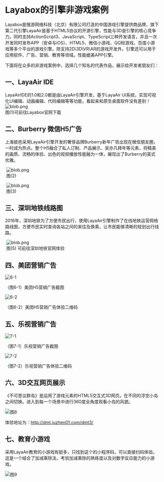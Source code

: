 # Layabox的引擎非游戏案例

Layabox是搜游网络科技（北京）有限公司打造的中国游戏引擎提供商品牌，旗下第二代引擎LayaAir是基于HTML5协议的开源引擎，性能与3D是引擎的核心竞争力。同时支持ActionScript3、JavaScript、TypeScript三种开发语言，并且一次开发同时发布APP（安卓与iOS）、HTML5、微信小游戏、QQ轻游戏、百度小游戏等多个平台的游戏引擎。除支持2D\3D\VR\AR的游戏开发外，引擎还可以用于应用软件、广告、营销、教育等领域。性能媲美APP引擎。



下面将在众多的非游戏案例中，选择几个知名的代表作品，展示给开发者朋友们：



## 一、LayaAir IDE

LayaAirIDE的1.0和2.0都是由LayaAir引擎开发，基于LayaAir UI系统，实现可视化UI编辑、动画编辑、代码编辑等等功能，看起来和原生桌面软件没有差别！
![blob.png](img/1.png) <br/>
图(1)可前往Layabox官网下载



## 二、Burberry 微信H5广告

上海彼邑采用LayaAir引擎开发的奢侈品牌Burberry新年广告出现在微信朋友圈，一时成为热点。整个H5融合了私人订制、产品展示、吴亦凡拜年等元素，将精美的画质、流畅的体验、出色的视频播放性能融为一体，展现出了Burberry的英式优雅。

​	![blob.png](img/2.png) <br/>
​	图(2)

​	![blob.png](img/3.png)<br/>
​	图(3)





## 三、深圳地铁线路图

2016年，深圳地铁为了方便市民出行，使用LayaAir引擎制作了在线地铁运营网络路线图，方便市民实时查询各站之间的来往及换乘，让市民能够清晰的规划出行线路。

​	![blob.png](img/5.png)<br/>
​	图(5) 可前往深圳地铁官网体验



## 四、美团营销广告

![6-1](img/6-1.png) 

（图6-1）美团H5营销广告截图

![6-2](img/6-2.png) 

（图6-2）美团H5营销广告体验二维码



## 五、乐视营销广告

![7-1](img/7-1.png) 

（图7-1）乐视营销广告截图

![7-2](img/7-2.png) 

（图7-2）乐视营销广告体验二维码



## 六、3D交互网页展示

《不可思议群岛》是运用了游戏元素的HTML5交互式3D网页。在不同的浮空小岛之间切换。进入到每一个场景中进行360度全角度观看小岛的风貌。

![图8](img/8.png) 

体验地址为：http://dmt.juzhen01.com/dmt3/



## 七、教育小游戏

采用LayaAir教育的小游戏有挺多，只找到这个的小程序码，可以直接扫码体验。这是一个结合了加减乘除法，考验加减乘除的熟练度以及对数字反应能力的小游戏。

![图9](img/9.png) 